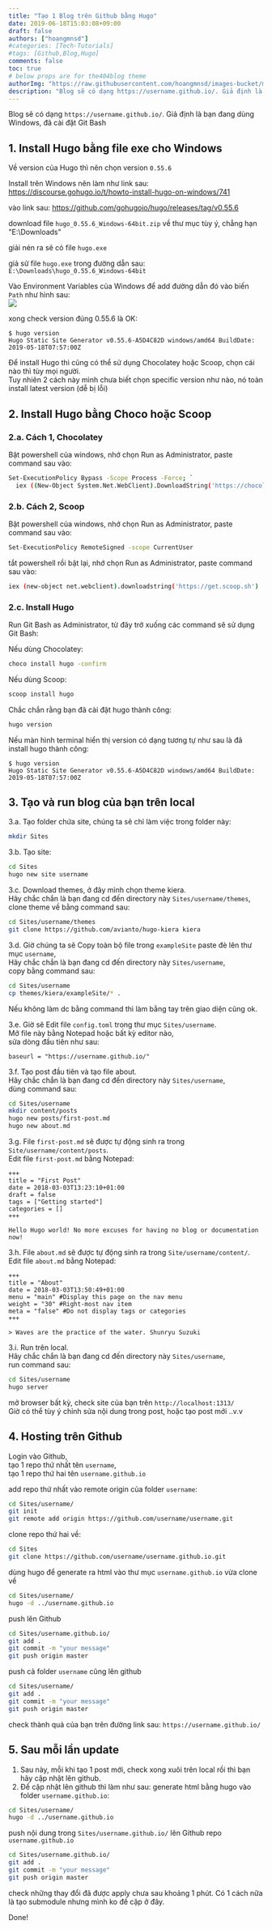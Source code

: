 ```yaml
---
title: "Tạo 1 Blog trên Github bằng Hugo"
date: 2019-06-18T15:03:08+09:00
draft: false
authors: ["hoangmnsd"]
#categories: [Tech-Tutorials]
#tags: [Github,Blog,Hugo]
comments: false
toc: true
# below props are for the404blog theme
authorImg: "https://raw.githubusercontent.com/hoangmnsd/images-bucket/master/static/images/hoangmsnd-avatar001.jpg"
description: "Blog sẽ có dạng https://username.github.io/. Giả định là bạn đang dùng Windows, đã cài đặt Git Bash."
---
```

Blog sẽ có dạng ```https://username.github.io/```.
Giả định là bạn đang dùng Windows, đã cài đặt Git Bash

## 1. Install Hugo bằng file exe cho Windows

Về version của Hugo thì nên chọn version `0.55.6`  

Install trên Windows nên làm như link sau: https://discourse.gohugo.io/t/howto-install-hugo-on-windows/741

vào link sau: https://github.com/gohugoio/hugo/releases/tag/v0.55.6

download file `hugo_0.55.6_Windows-64bit.zip` về thư mục tùy ý, chẳng hạn "E:\Downloads\"

giải nén ra sẽ có file `hugo.exe`

giả sử file `hugo.exe` trong đường dẫn sau: `E:\Downloads\hugo_0.55.6_Windows-64bit`

Vào Environment Variables của Windows để add đường dẫn đó vào biến `Path` như hình sau:  
![](https://raw.githubusercontent.com/hoangmnsd/images-bucket/master/static/images/hugo-for-windows-v0-55-6.jpg)

xong check version đúng 0.55.6 là OK:  
```
$ hugo version
Hugo Static Site Generator v0.55.6-A5D4C82D windows/amd64 BuildDate: 2019-05-18T07:57:00Z
```

Để install Hugo thì cũng có thể sử dụng Chocolatey hoặc Scoop, chọn cái nào thì tùy mọi người.   
Tuy nhiên 2 cách này mình chưa biết chọn specific version như nào, nó toàn install latest version (dễ bị lỗi)

## 2. Install Hugo bằng Choco hoặc Scoop

### 2.a. Cách 1, Chocolatey

Bật powershell của windows, nhớ chọn Run as Administrator, paste command sau vào:  
```sh
Set-ExecutionPolicy Bypass -Scope Process -Force; `
  iex ((New-Object System.Net.WebClient).DownloadString('https://chocolatey.org/install.ps1'))
```
### 2.b. Cách 2, Scoop

Bật powershell của windows, nhớ chọn Run as Administrator, paste command sau vào:  
```sh
Set-ExecutionPolicy RemoteSigned -scope CurrentUser
```

tắt powershell rồi bật lại, nhớ chọn Run as Administrator, paste command sau vào:  
```sh
iex (new-object net.webclient).downloadstring('https://get.scoop.sh')
```
### 2.c. Install Hugo 

Run Git Bash as Administrator, từ đây trở xuống các command sẽ sử dụng Git Bash:  

Nếu dùng Chocolatey:  
```sh
choco install hugo -confirm
```

Nếu dùng Scoop:  
```sh
scoop install hugo
```
Chắc chắn rằng bạn đã cài đặt hugo thành công:  
```sh
hugo version
```
Nếu màn hình terminal hiển thị version có dạng tương tự như sau là đã install hugo thành công:  
```
$ hugo version
Hugo Static Site Generator v0.55.6-A5D4C82D windows/amd64 BuildDate: 2019-05-18T07:57:00Z
```

## 3. Tạo và run blog của bạn trên local

3.a. Tạo folder chứa site, chúng ta sẽ chỉ làm việc trong folder này:  
```sh
mkdir Sites
```
3.b. Tạo site:  
```sh
cd Sites
hugo new site username
```
3.c. Download themes, ở đây mình chọn theme kiera.  
Hãy chắc chắn là bạn đang cd đến directory này `Sites/username/themes`,
clone theme về bằng command sau:
```sh
cd Sites/username/themes
git clone https://github.com/avianto/hugo-kiera kiera
```
3.d. Giờ chúng ta sẽ Copy toàn bộ file trong `exampleSite` paste đè lên thư mục `username`,  
Hãy chắc chắn là bạn đang cd đến directory này `Sites/username`,  
copy bằng command sau:
```sh
cd Sites/username
cp themes/kiera/exampleSite/* .
```
Nếu không làm dc bằng command thì làm bằng tay trên giao diện cũng ok.

3.e. Giờ sẽ Edit file `config.toml` trong thư mục `Sites/username`.  
Mở file này bằng Notepad hoặc bất kỳ editor nào,  
sửa dòng đầu tiên như sau:
```
baseurl = "https://username.github.io/"
```

3.f. Tạo post đầu tiên và tạo file about.  
Hãy chắc chắn là bạn đang cd đến directory này `Sites/username`,  
dùng command sau:  
```sh
cd Sites/username
mkdir content/posts
hugo new posts/first-post.md
hugo new about.md
```

3.g. File `first-post.md` sẽ được tự động sinh ra trong `Site/username/content/posts`.  
Edit file `first-post.md` bằng Notepad:  
```
+++
title = "First Post"
date = 2018-03-03T13:23:10+01:00
draft = false
tags = ["Getting started"]
categories = []
+++

Hello Hugo world! No more excuses for having no blog or documentation now!
```
3.h. File `about.md` sẽ được tự động sinh ra trong `Site/username/content/`.   
Edit file `about.md` bằng Notepad:
```
+++
title = "About"
date = 2018-03-03T13:50:49+01:00
menu = "main" #Display this page on the nav menu
weight = "30" #Right-most nav item
meta = "false" #Do not display tags or categories
+++

> Waves are the practice of the water. Shunryu Suzuki
```
3.i. Run trên local.  
Hãy chắc chắn là bạn đang cd đến directory này `Sites/username`,  
run command sau:  
```sh
cd Sites/username
hugo server
```
mở browser bất kỳ, check site của bạn trên `http://localhost:1313/`  
Giờ có thể tùy ý chỉnh sửa nội dung trong post, hoặc tạo post mới ..v.v

## 4. Hosting trên Github
Login vào Github,  
tạo 1 repo thứ nhất tên `username`,  
tạo 1 repo thứ hai tên `username.github.io`

add repo thứ nhất vào remote origin của folder `username`:  
```sh
cd Sites/username/
git init
git remote add origin https://github.com/username/username.git
```

clone repo thứ hai về:  
```sh
cd Sites
git clone https://github.com/username/username.github.io.git
```

dùng hugo để generate ra html vào thư mục `username.github.io` vừa clone về
```sh
cd Sites/username/
hugo -d ../username.github.io
```

push lên Github
```sh
cd Sites/username.github.io/
git add .
git commit -m "your message"
git push origin master
```

push cả folder `username` cũng lên github
```sh
cd Sites/username/
git add .
git commit -m "your message"
git push origin master
```
check thành quả của bạn trên đường link sau: `https://username.github.io/`

## 5. Sau mỗi lần update
1. Sau này, mỗi khi tạo 1 post mới, check xong xuôi trên local rồi thì bạn hãy cập nhật lên github.  
2. Để cập nhật lên github thì làm như sau:
generate html bằng hugo vào folder `username.github.io`:
```sh
cd Sites/username/
hugo -d ../username.github.io
```

push nội dung trong `Sites/username.github.io/` lên Github repo `username.github.io`
```sh
cd Sites/username.github.io/
git add .
git commit -m "your message"
git push origin master
```

check những thay đổi đã được apply chưa sau khoảng 1 phút.
Có 1 cách nữa là tạo submodule nhưng mình ko đề cập ở đây.

Done!

